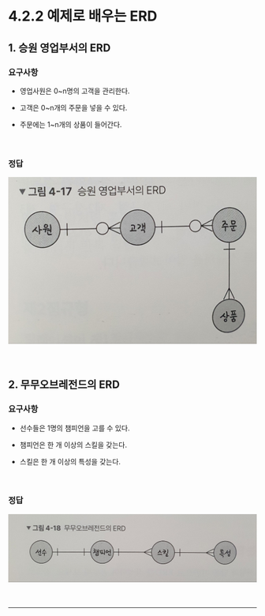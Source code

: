 # 4.2.2 예제로 배우는 ERD
## 1. 승원 영업부서의 ERD
### 요구사항
- 영업사원은 0~n명의 고객을 관리한다.<br>

- 고객은 0~n개의 주문을 넣을 수 있다.
- 주문에는 1~n개의 상품이 들어간다.
<br><br><br>

### 정답
![ERD example 1](../../img/ERD%20example%201.jpg)
<br><br><br>


## 2. 무무오브레전드의 ERD
### 요구사항
- 선수들은 1명의 챔피언을 고를 수 있다.<br>

- 챔피언은 한 개 이상의 스킬을 갖는다.
- 스킬은 한 개 이상의 특성을 갖는다.
<br><br><br>

### 정답
![ERD example 2](../../img/ERD%20example%202.jpg)
<br><br><br>

---